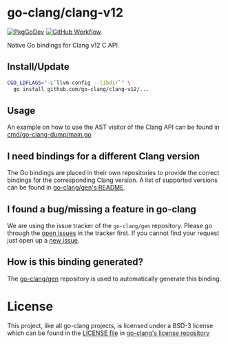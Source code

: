 # go-clang/clang-v12

[![PkgGoDev](https://pkg.go.dev/badge/github.com/go-clang/clang-v12)](https://pkg.go.dev/github.com/go-clang/clang-v12)
[![GitHub Workflow](https://img.shields.io/github/workflow/status/go-clang/clang-v12/Test/main?label=test&logo=github&style=flat-square)](https://github.com/go-clang/clang-v12/actions)

Native Go bindings for Clang v12 C API.

## Install/Update

```bash
CGO_LDFLAGS="-L`llvm-config --libdir`" \
  go install github.com/go-clang/clang-v12/...
```

## Usage

An example on how to use the AST visitor of the Clang API can be found in [cmd/go-clang-dump/main.go](cmd/go-clang-dump/main.go)

## I need bindings for a different Clang version

The Go bindings are placed in their own repositories to provide the correct bindings for the corresponding Clang version. A list of supported versions can be found in [go-clang/gen's README](https://github.com/go-clang/gen#where-are-the-bindings).

## I found a bug/missing a feature in go-clang

We are using the issue tracker of the `go-clang/gen` repository. Please go through the [open issues](https://github.com/go-clang/gen/issues) in the tracker first. If you cannot find your request just open up a [new issue](https://github.com/go-clang/gen/issues/new).

## How is this binding generated?

The [go-clang/gen](https://github.com/go-clang/gen) repository is used to automatically generate this binding.

# License

This project, like all go-clang projects, is licensed under a BSD-3 license which can be found in the [LICENSE file](https://github.com/go-clang/license/blob/master/LICENSE) in [go-clang's license repository](https://github.com/go-clang/license)
